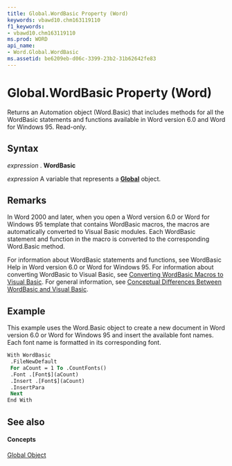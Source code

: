 ```yaml
---
title: Global.WordBasic Property (Word)
keywords: vbawd10.chm163119110
f1_keywords:
- vbawd10.chm163119110
ms.prod: WORD
api_name:
- Word.Global.WordBasic
ms.assetid: be6209eb-d06c-3399-23b2-31b62642fe83
---
```



# Global.WordBasic Property (Word)

Returns an Automation object (Word.Basic) that includes methods for all the WordBasic statements and functions available in Word version 6.0 and Word for Windows 95. Read-only.


## Syntax

 _expression_ . **WordBasic**

 _expression_ A variable that represents a **[Global](global-object-word.md)** object.


## Remarks

In Word 2000 and later, when you open a Word version 6.0 or Word for Windows 95 template that contains WordBasic macros, the macros are automatically converted to Visual Basic modules. Each WordBasic statement and function in the macro is converted to the corresponding Word.Basic method.

For information about WordBasic statements and functions, see WordBasic Help in Word version 6.0 or Word for Windows 95. For information about converting WordBasic to Visual Basic, see [Converting WordBasic Macros to Visual Basic](http://msdn.microsoft.com/library/converting-wordbasic-macros-to-visual-basic%28Office.15%29.aspx). For general information, see [Conceptual Differences Between WordBasic and Visual Basic](http://msdn.microsoft.com/library/conceptual-differences-between-wordbasic-and-visual-basic%28Office.15%29.aspx).


## Example

This example uses the Word.Basic object to create a new document in Word version 6.0 or Word for Windows 95 and insert the available font names. Each font name is formatted in its corresponding font.


```vb
With WordBasic 
 .FileNewDefault 
 For aCount = 1 To .CountFonts() 
 .Font .[Font$](aCount) 
 .Insert .[Font$](aCount) 
 .InsertPara 
 Next 
End With
```


## See also


#### Concepts


[Global Object](global-object-word.md)

